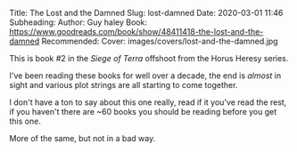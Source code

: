 Title: The Lost and the Damned
Slug: lost-damned
Date: 2020-03-01 11:46
Subheading: 
Author: Guy haley
Book: https://www.goodreads.com/book/show/48411418-the-lost-and-the-damned
Recommended: 
Cover: images/covers/lost-and-the-damned.jpg

This is book #2 in the *Siege of Terra* offshoot from the Horus Heresy series.

I've been reading these books for well over a decade, the end is *almost* in sight and various plot strings are all starting to come together.

I don't have a ton to say about this one really, read if it you've read the rest, if you haven't there are ~60 books you should be reading before you get this one.

More of the same, but not in a bad way.